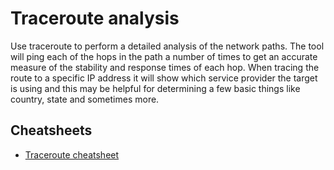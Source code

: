 # Traceroute analysis

Use traceroute to perform a detailed analysis of the network paths. The tool will ping each of the hops in the path a number of times to get an accurate measure of the stability and response times of each hop. When tracing the route to a specific IP address it will show which service provider the target is using and this may be helpful for determining a few basic things like country, state and sometimes more. 

## Cheatsheets

* [Traceroute cheatsheet](https://tymyrddin.github.io/cheatsheets/docs/scanning/Traceroute-cheatsheet.html)
